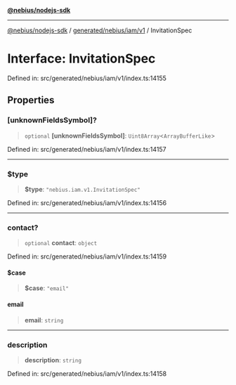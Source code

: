 [**@nebius/nodejs-sdk**](../../../../../README.md)

---

[@nebius/nodejs-sdk](../../../../../README.md) / [generated/nebius/iam/v1](../README.md) / InvitationSpec

# Interface: InvitationSpec

Defined in: src/generated/nebius/iam/v1/index.ts:14155

## Properties

### \[unknownFieldsSymbol\]?

> `optional` **\[unknownFieldsSymbol\]**: `Uint8Array`\<`ArrayBufferLike`\>

Defined in: src/generated/nebius/iam/v1/index.ts:14157

---

### $type

> **$type**: `"nebius.iam.v1.InvitationSpec"`

Defined in: src/generated/nebius/iam/v1/index.ts:14156

---

### contact?

> `optional` **contact**: `object`

Defined in: src/generated/nebius/iam/v1/index.ts:14159

#### $case

> **$case**: `"email"`

#### email

> **email**: `string`

---

### description

> **description**: `string`

Defined in: src/generated/nebius/iam/v1/index.ts:14158
